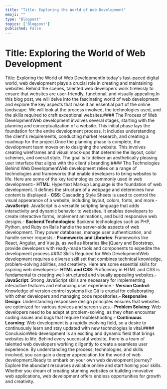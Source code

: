 ```yaml
---
title: "Title: Exploring the World of Web Development"
emoji: ""
type: "Blogpost"
topics: ['Blogpost']
published: False
---
```


# Title: Exploring the World of Web Development

Title: Exploring the World of Web DevelopmentIn today's fast-paced digital world, web development plays a crucial role in creating and maintaining websites. Behind the scenes, talented web developers work tirelessly to ensure that websites are user-friendly, functional, and visually appealing.In this blog post, we will delve into the fascinating world of web development and explore the key aspects that make it an essential part of the online landscape. We will look at the process involved, the technologies used, and the skills required to craft exceptional websites.#### The Process of Web DevelopmentWeb development involves several stages, starting with the planning and conceptualization of a website. This initial phase lays the foundation for the entire development process. It includes understanding the client's requirements, conducting market research, and creating a roadmap for the project.Once the planning phase is complete, the development team moves on to designing the website. This involves creating wireframes and visual mock-ups that determine the layout, color schemes, and overall style. The goal is to deliver an aesthetically pleasing user interface that aligns with the client's branding.#### The Technologies Behind Web DevelopmentWeb development relies on a range of technologies and frameworks that enable developers to bring websites to life. Here are some of the key technologies commonly used in web development:- **HTML**: Hypertext Markup Language is the foundation of web development. It defines the structure of a webpage and determines how content is displayed.- **CSS**: Cascading Style Sheets is used to control the visual appearance of a website, including layout, colors, fonts, and more.- **JavaScript**: JavaScript is a versatile scripting language that adds interactivity and dynamic behavior to websites. It enables developers to create interactive forms, implement animations, and build responsive web designs.- **Backend Technologies**: Backend technologies such as PHP, Python, and Ruby on Rails handle the server-side aspects of web development. They power databases, manage user authentication, and handle server requests.- **Frameworks and Libraries**: Frameworks like React, Angular, and Vue.js, as well as libraries like jQuery and Bootstrap, provide developers with ready-made tools and components to expedite the development process.#### Skills Required for Web DevelopmentWeb development requires a diverse skill set that combines technical knowledge, problem-solving abilities, and creativity. Here are some essential skills for aspiring web developers:- **HTML and CSS**: Proficiency in HTML and CSS is fundamental to creating well-structured and visually appealing websites.- **JavaScript**: Strong JavaScript skills are necessary for implementing interactive features and enhancing user experience.- **Version Control**: Knowledge of version control systems like Git is crucial for collaborating with other developers and managing code repositories.- **Responsive Design**: Understanding responsive design principles ensures that websites are optimized for various devices and screen sizes.- **Problem Solving**: Web developers need to be adept at problem-solving, as they often encounter coding issues and bugs that require troubleshooting.- **Continuous Learning**: Web development is a rapidly evolving field, so a desire to continuously learn and stay updated with new technologies is vital.#### ConclusionWeb development is an exciting and dynamic field that brings websites to life. Behind every successful website, there is a team of talented web developers working diligently to create a seamless user experience. By understanding the process, technologies, and skills involved, you can gain a deeper appreciation for the world of web development.Ready to embark on your own web development journey? Explore the abundant resources available online and start honing your skills. Whether you dream of creating stunning websites or building innovative web applications, web development offers endless opportunities for growth and creativity.
